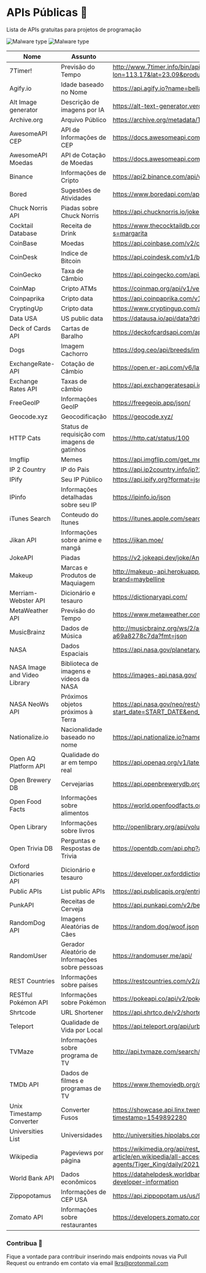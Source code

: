 # APIs Públicas 🧩
Lista de APIs gratuitas para projetos de programação

![Malware type](https://img.shields.io/badge/APIs-Free-green)
![Malware type](https://img.shields.io/badge/Response-JSON-yellow)

| Nome                  | Assunto                           | Link                                                                       |
|-----------------------|-----------------------------------|----------------------------------------------------------------------------|
| 7Timer!               | Previsão do Tempo                | http://www.7timer.info/bin/api.pl?lon=113.17&lat=23.09&product=astro&output=json |
| Agify.io              | Idade baseado no Nome            | https://api.agify.io?name=bella                                           |
| Alt Image generator   | Descrição de imagens por IA      | https://alt-text-generator.vercel.app/api/generate?imageUrl=              |
| Archive.org           | Arquivo Público                  | https://archive.org/metadata/TheAdventuresOfTomSawyer_201303              |
| AwesomeAPI CEP        | API de Informações de CEP        | https://docs.awesomeapi.com.br/api-cep                                    |
| AwesomeAPI Moedas     | API de Cotação de Moedas         | https://docs.awesomeapi.com.br/api-de-moedas                              |
| Binance               | Informações de Cripto            | https://api2.binance.com/api/v3/ticker/24hr                               |
| Bored                 | Sugestões de Atividades          | https://www.boredapi.com/api/activity                                     |
| Chuck Norris API      | Piadas sobre Chuck Norris        | https://api.chucknorris.io/jokes/random                                   |
| Cocktail Database     | Receita de Drink                 | https://www.thecocktaildb.com/api/json/v1/1/search.php?s=margarita        |
| CoinBase              | Moedas                           | https://api.coinbase.com/v2/currencies                                    |
| CoinDesk              | Indice de Bitcoin                | https://api.coindesk.com/v1/bpi/currentprice.json                         |
| CoinGecko             | Taxa de Câmbio                   | https://api.coingecko.com/api/v3/exchange_rates                           |
| CoinMap               | Cripto ATMs                      | https://coinmap.org/api/v1/venues/                                        |
| Coinpaprika           | Cripto data                      | https://api.coinpaprika.com/v1/coins/btc-bitcoin                          |
| CryptingUp            | Cripto data                      | https://www.cryptingup.com/api/markets                                    |
| Data USA              | US public data                   | https://datausa.io/api/data?drilldowns=Nation&measures=Population         |
| Deck of Cards API     | Cartas de Baralho                | https://deckofcardsapi.com/api/deck/new/shuffle/?deck_count=1             |
| Dogs                  | Imagem Cachorro                  | https://dog.ceo/api/breeds/image/random                                   |
| ExchangeRate-API      | Cotação de Câmbio                | https://open.er-api.com/v6/latest/USD                                     |
| Exchange Rates API    | Taxas de câmbio                  | https://api.exchangeratesapi.io/latest                                    |
| FreeGeoIP             | Informações GeoIP                | https://freegeoip.app/json/                                               |
| Geocode.xyz           | Geocodificação                   | https://geocode.xyz/                                                      |
| HTTP Cats           | Status de requisição com imagens de gatinhos  | https://http.cat/status/100                                  |
| Imgflip               | Memes                            | https://api.imgflip.com/get_memes                                         |
| IP 2 Country          | IP do Pais                       | https://api.ip2country.info/ip?161.185.160.93                             |
| IPify                 | Seu IP Público                   | https://api.ipify.org?format=json                                         |
| IPinfo                | Informações detalhadas sobre seu IP                   | https://ipinfo.io/json                                                    |
| iTunes Search         | Conteudo do Itunes               | https://itunes.apple.com/search?term=radiohead                            |
| Jikan API             | Informações sobre anime e mangá  | https://jikan.moe/                                                        |
| JokeAPI               | Piadas                           | https://v2.jokeapi.dev/joke/Any                                           |
| Makeup                | Marcas e Produtos de Maquiagem   | http://makeup-api.herokuapp.com/api/v1/products.json?brand=maybelline     |
| Merriam-Webster API   | Dicionário e tesauro             | https://dictionaryapi.com/                                                |
| MetaWeather API       | Previsão do Tempo                | https://www.metaweather.com/api/                                          |
| MusicBrainz           | Dados de Música                  | http://musicbrainz.org/ws/2/artist/5b11f4ce-a62d-471e-81fc-a69a8278c7da?fmt=json |
| NASA                  | Dados Espaciais                  | https://api.nasa.gov/planetary/apod?api_key=DEMO_KEY                      |
| NASA Image and Video Library | Biblioteca de imagens e vídeos da NASA | https://images-api.nasa.gov/                                       |
| NASA NeoWs API        | Próximos objetos próximos à Terra | https://api.nasa.gov/neo/rest/v1/feed?start_date=START_DATE&end_date=END_DATE&api_key=API_KEY |
| Nationalize.io        | Nacionalidade baseado no nome    | https://api.nationalize.io?name=michael                                   |
| Open AQ Platform API  | Qualidade do ar em tempo real    | https://api.openaq.org/v1/latest                                         |
| Open Brewery DB       | Cervejarias                      | https://api.openbrewerydb.org/breweries                                   |
| Open Food Facts       | Informações sobre alimentos      | https://world.openfoodfacts.org/api/v0/product/737628064502.json          |
| Open Library          | Informações sobre livros         | http://openlibrary.org/api/volumes/brief/isbn/9780525440987.json          |
| Open Trivia DB        | Perguntas e Respostas de Trivia  | https://opentdb.com/api.php?amount=10                                     |
| Oxford Dictionaries API | Dicionário e tesauro            | https://developer.oxforddictionaries.com/                                |
| Public APIs           | List public APIs                 | https://api.publicapis.org/entries                                        |
| PunkAPI               | Receitas de Cerveja              | https://api.punkapi.com/v2/beers                                          |
| RandomDog API         | Imagens Aleatórias de Cães       | https://random.dog/woof.json                                              |
| RandomUser            | Gerador Aleatório de Informações sobre pessoas | https://randomuser.me/api/                            |
| REST Countries        | Informações sobre países         | https://restcountries.com/v2/all                                          |
| RESTful Pokémon API   | Informações sobre Pokémon        | https://pokeapi.co/api/v2/pokemon/1/                                      |
| Shrtcode              | URL Shortener                    | https://api.shrtco.de/v2/shorten?url=example.org/very/long/link.html      |
| Teleport              | Qualidade de Vida por Local      | https://api.teleport.org/api/urban_areas/teleport%3A9q8yy/scores/         |
| TVMaze                | Informações sobre programa de TV | http://api.tvmaze.com/search/shows?q=golden%20girls                       |
| TMDb API              | Dados de filmes e programas de TV| https://www.themoviedb.org/documentation/api                              |
| Unix Timestamp Converter | Converter Fusos             | https://showcase.api.linx.twenty57.net/UnixTime/fromunix?timestamp=1549892280 |
| Universities List     | Universidades                    | http://universities.hipolabs.com/search?country=United+Kingdom             |
| Wikipedia             | Pageviews por página             | https://wikimedia.org/api/rest_v1/metrics/pageviews/per-article/en.wikipedia/all-access/all-agents/Tiger_King/daily/20210901/20210930 |
| World Bank API        | Dados econômicos                 | https://datahelpdesk.worldbank.org/knowledgebase/topics/125589-developer-information |
| Zippopotamus          | Informações de CEP USA           | https://api.zippopotam.us/us/90210                                         |
| Zomato API            | Informações sobre restaurantes    | https://developers.zomato.com/api                                         |

### Contribua 🤝
Fique a vontade para contribuir inserindo mais endpoints novas via Pull Request ou entrando em contato via email [lkrs@protonmail.com](mailto:lkrs@protonmail.com)
